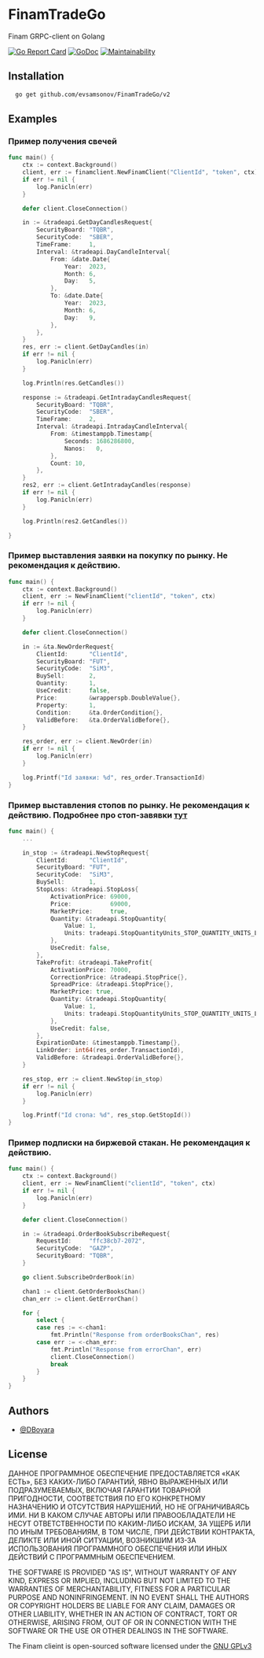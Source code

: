 # FinamTradeGo

Finam GRPC-client on Golang

[![Go Report Card](https://goreportcard.com/badge/github.com/DBoyara/FinamTradeGo)](https://goreportcard.com/report/github.com/DBoyara/FinamTradeGo) [![GoDoc](https://godoc.org/github.com/DBoyara/FinamTradeGo?status.svg)](https://pkg.go.dev/github.com/DBoyara/FinamTradeGo)
[![Maintainability](https://api.codeclimate.com/v1/badges/d11095947b38e5085c8f/maintainability)](https://codeclimate.com/github/DBoyara/FinamTradeApiGo/maintainability)



## Installation


```bash
  go get github.com/evsamsonov/FinamTradeGo/v2
```
    
## Examples

### Пример получения свечей
```go
func main() {
	ctx := context.Background()
	client, err := finamclient.NewFinamClient("ClientId", "token", ctx)
	if err != nil {
		log.Panicln(err)
	}

	defer client.CloseConnection()

	in := &tradeapi.GetDayCandlesRequest{
		SecurityBoard: "TQBR",
		SecurityCode:  "SBER",
		TimeFrame:     1,
		Interval: &tradeapi.DayCandleInterval{
			From: &date.Date{
				Year:  2023,
				Month: 6,
				Day:   5,
			},
			To: &date.Date{
				Year:  2023,
				Month: 6,
				Day:   9,
			},
		},
	}
	res, err := client.GetDayCandles(in)
	if err != nil {
		log.Panicln(err)
	}

	log.Println(res.GetCandles())

	response := &tradeapi.GetIntradayCandlesRequest{
		SecurityBoard: "TQBR",
		SecurityCode:  "SBER",
		TimeFrame:     2,
		Interval: &tradeapi.IntradayCandleInterval{
			From: &timestamppb.Timestamp{
				Seconds: 1686286800,
				Nanos:   0,
			},
			Count: 10,
		},
	}
	res2, err := client.GetIntradayCandles(response)
	if err != nil {
		log.Panicln(err)
	}

	log.Println(res2.GetCandles())

}
```

### Пример выставления заявки на покупку по рынку. Не рекомендация к действию.
```go
func main() {
	ctx := context.Background()
	client, err := NewFinamClient("clientId", "token", ctx)
	if err != nil {
		log.Panicln(err)
	}

	defer client.CloseConnection()

	in := &ta.NewOrderRequest{
		ClientId:      "ClientId",
		SecurityBoard: "FUT",
		SecurityCode:  "SiM3",
		BuySell:       2,
		Quantity:      1,
		UseCredit:     false,
		Price:         &wrapperspb.DoubleValue{},
		Property:      1,
		Condition:     &ta.OrderCondition{},
		ValidBefore:   &ta.OrderValidBefore{},
	}

	res_order, err := client.NewOrder(in)
	if err != nil {
		log.Panicln(err)
	}

	log.Printf("Id заявки: %d", res_order.TransactionId)
}
```

### Пример выставления стопов по рынку. Не рекомендация к действию. Подробнее про стоп-завявки [тут](https://finamweb.github.io/trade-api-docs/usage#%D1%81%D1%82%D0%BE%D0%BF-%D0%B7%D0%B0%D1%8F%D0%B2%D0%BA%D0%B8)
```go
func main() {
	...

	in_stop := &tradeapi.NewStopRequest{
		ClientId:      "ClientId",
		SecurityBoard: "FUT",
		SecurityCode:  "SiM3",
		BuySell:       1,
		StopLoss: &tradeapi.StopLoss{
			ActivationPrice: 69000,
			Price:           69000,
			MarketPrice:     true,
			Quantity: &tradeapi.StopQuantity{
				Value: 1,
				Units: tradeapi.StopQuantityUnits_STOP_QUANTITY_UNITS_LOTS,
			},
			UseCredit: false,
		},
		TakeProfit: &tradeapi.TakeProfit{
			ActivationPrice: 70000,
			CorrectionPrice: &tradeapi.StopPrice{},
			SpreadPrice: &tradeapi.StopPrice{},
			MarketPrice: true,
			Quantity: &tradeapi.StopQuantity{
				Value: 1,
				Units: tradeapi.StopQuantityUnits_STOP_QUANTITY_UNITS_LOTS,
			},
			UseCredit: false,
		},
		ExpirationDate: &timestamppb.Timestamp{},
		LinkOrder: int64(res_order.TransactionId),
		ValidBefore: &tradeapi.OrderValidBefore{},
	}

	res_stop, err := client.NewStop(in_stop)
	if err != nil {
		log.Panicln(err)
	}

	log.Printf("Id стопа: %d", res_stop.GetStopId())
}
```

### Пример подписки на биржевой стакан. Не рекомендация к действию.
```go
func main() {
	ctx := context.Background()
	client, err := NewFinamClient("clientId", "token", ctx)
	if err != nil {
		log.Panicln(err)
	}

	defer client.CloseConnection()

	in := &tradeapi.OrderBookSubscribeRequest{
		RequestId:     "ffc38cb7-2072",
		SecurityCode:  "GAZP",
		SecurityBoard: "TQBR",
	}

	go client.SubscribeOrderBook(in)

	chan1 := client.GetOrderBooksChan()
	chan_err := client.GetErrorChan()

	for {
		select {
		case res := <-chan1:
			fmt.Println("Response from orderBooksChan", res)
		case err := <-chan_err:
			fmt.Println("Response from errorChan", err)
			client.CloseConnection()
			break
		}
	}
}
```

## Authors

- [@DBoyara](https://www.github.com/DBoyara)


## License

ДАННОЕ ПРОГРАММНОЕ ОБЕСПЕЧЕНИЕ ПРЕДОСТАВЛЯЕТСЯ «КАК ЕСТЬ», БЕЗ КАКИХ-ЛИБО ГАРАНТИЙ, ЯВНО ВЫРАЖЕННЫХ ИЛИ ПОДРАЗУМЕВАЕМЫХ, ВКЛЮЧАЯ ГАРАНТИИ ТОВАРНОЙ ПРИГОДНОСТИ, СООТВЕТСТВИЯ ПО ЕГО КОНКРЕТНОМУ НАЗНАЧЕНИЮ И ОТСУТСТВИЯ НАРУШЕНИЙ, НО НЕ ОГРАНИЧИВАЯСЬ ИМИ. НИ В КАКОМ СЛУЧАЕ АВТОРЫ ИЛИ ПРАВООБЛАДАТЕЛИ НЕ НЕСУТ ОТВЕТСТВЕННОСТИ ПО КАКИМ-ЛИБО ИСКАМ, ЗА УЩЕРБ ИЛИ ПО ИНЫМ ТРЕБОВАНИЯМ, В ТОМ ЧИСЛЕ, ПРИ ДЕЙСТВИИ КОНТРАКТА, ДЕЛИКТЕ ИЛИ ИНОЙ СИТУАЦИИ, ВОЗНИКШИМ ИЗ-ЗА ИСПОЛЬЗОВАНИЯ ПРОГРАММНОГО ОБЕСПЕЧЕНИЯ ИЛИ ИНЫХ ДЕЙСТВИЙ С ПРОГРАММНЫМ ОБЕСПЕЧЕНИЕМ.

THE SOFTWARE IS PROVIDED "AS IS", WITHOUT WARRANTY OF ANY KIND, EXPRESS OR IMPLIED, INCLUDING BUT NOT LIMITED TO THE WARRANTIES OF MERCHANTABILITY, FITNESS FOR A PARTICULAR PURPOSE AND NONINFRINGEMENT. IN NO EVENT SHALL THE AUTHORS OR COPYRIGHT HOLDERS BE LIABLE FOR ANY CLAIM, DAMAGES OR OTHER LIABILITY, WHETHER IN AN ACTION OF CONTRACT, TORT OR OTHERWISE, ARISING FROM, OUT OF OR IN CONNECTION WITH THE SOFTWARE OR THE USE OR OTHER DEALINGS IN THE SOFTWARE.

The Finam clieint is open-sourced software licensed under the [GNU GPLv3](https://choosealicense.com/licenses/gpl-3.0/)
